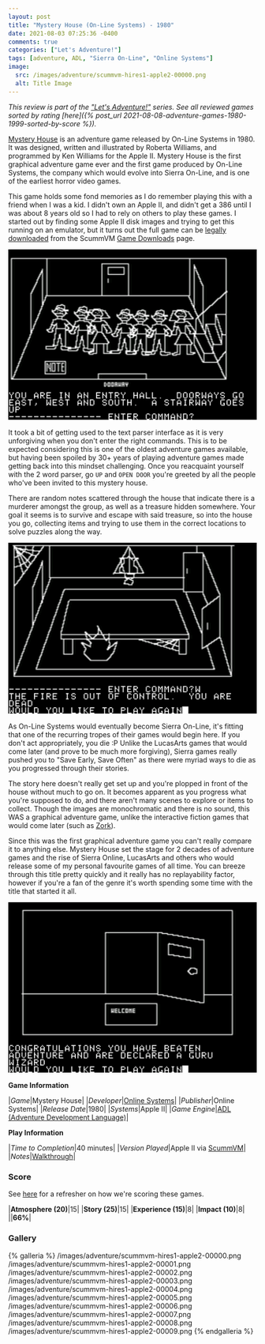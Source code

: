 ```yaml
---
layout: post
title: "Mystery House (On-Line Systems) - 1980"
date: 2021-08-03 07:25:36 -0400
comments: true
categories: ["Let's Adventure!"]
tags: [adventure, ADL, "Sierra On-Line", "Online Systems"]
image:
  src: /images/adventure/scummvm-hires1-apple2-00000.png
  alt: Title Image
---
```


_This review is part of the ["Let's Adventure!"](https://www.alexbevi.com/categories/let-s-adventure/) series. See all reviewed games sorted by rating [here]({% post_url 2021-08-08-adventure-games-1980-1999-sorted-by-score %})._

[Mystery House](https://en.wikipedia.org/wiki/Mystery_House) is an adventure game released by On-Line Systems in 1980. It was designed, written and illustrated by Roberta Williams, and programmed by Ken Williams for the Apple II. Mystery House is the first graphical adventure game ever and the first game produced by On-Line Systems, the company which would evolve into Sierra On-Line, and is one of the earliest horror video games.

This game holds some fond memories as I do remember playing this with a friend when I was a kid. I didn't own an Apple II, and didn't get a 386 until I was about 8 years old so I had to rely on others to play these games. I started out by finding some Apple II disk images and trying to get this running on an emulator, but it turns out the full game can be [legally downloaded](https://www.scummvm.org/games/#games-hires1) from the ScummVM [Game Downloads](https://www.scummvm.org/games) page.

![](/images/adventure/scummvm-hires1-apple2-00001.png)

It took a bit of getting used to the text parser interface as it is very unforgiving when you don't enter the right commands. This is to be expected considering this is one of the oldest adventure games available, but having been spoiled by 30+ years of playing adventure games made getting back into this mindset challenging. Once you reacquaint yourself with the 2 word parser, go `UP` and `OPEN DOOR` you're greeted by all the people who've been invited to this mystery house.

There are random notes scattered through the house that indicate there is a murderer amongst the group, as well as a treasure hidden somewhere. Your goal it seems is to survive and escape with said treasure, so into the house you go, collecting items and trying to use them in the correct locations to solve puzzles along the way.

![](/images/adventure/scummvm-hires1-apple2-00004.png)

As On-Line Systems would eventually become Sierra On-Line, it's fitting that one of the recurring tropes of their games would begin here. If you don't act appropriately, you die :P Unlike the LucasArts games that would come later (and prove to be much more forgiving), Sierra games really pushed you to "Save Early, Save Often" as there were myriad ways to die as you progressed through their stories.

The story here doesn't really get set up and you're plopped in front of the house without much to go on. It becomes apparent as you progress what you're supposed to do, and there aren't many scenes to explore or items to collect. Though the images are monochromatic and there is no sound, this WAS a graphical adventure game, unlike the interactive fiction games that would come later (such as [Zork](https://en.wikipedia.org/wiki/Zork_I)).

Since this was the first graphical adventure game you can't really compare it to anything else. Mystery House set the stage for 2 decades of adventure games and the rise of Sierra Online, LucasArts and others who would release some of my personal favourite games of all time. You can breeze through this title pretty quickly and it really has no replayability factor, however if you're a fan of the genre it's worth spending some time with the title that started it all.

![](/images/adventure/scummvm-hires1-apple2-00009.png)

**Game Information**

|*Game*|Mystery House|
|*Developer*|[Online Systems](https://en.wikipedia.org/wiki/On-Line_Systems)|
|*Publisher*|Online Systems|
|*Release Date*|1980|
|*Systems*|Apple II|
|*Game Engine*|[ADL (Adventure Development Language)](https://wiki.scummvm.org/index.php?title=ADL)|

**Play Information**

|*Time to Completion*|40 minutes|
|*Version Played*|Apple II via [ScummVM](https://www.scummvm.org/)|
|*Notes*|[Walkthrough](https://adventuregamers.com/walkthrough/full/mystery-house)|

### Score

See [here](https://www.alexbevi.com/blog/2021/07/28/adventure-games-1980-1999/#scoring) for a refresher on how we're scoring these games.

|**Atmosphere (20)**|15|
|**Story (25)**|15|
|**Experience (15)**|8|
|**Impact (10)**|8|
||**66%**|

### Gallery

{% galleria %}
/images/adventure/scummvm-hires1-apple2-00000.png
/images/adventure/scummvm-hires1-apple2-00001.png
/images/adventure/scummvm-hires1-apple2-00002.png
/images/adventure/scummvm-hires1-apple2-00003.png
/images/adventure/scummvm-hires1-apple2-00004.png
/images/adventure/scummvm-hires1-apple2-00005.png
/images/adventure/scummvm-hires1-apple2-00006.png
/images/adventure/scummvm-hires1-apple2-00007.png
/images/adventure/scummvm-hires1-apple2-00008.png
/images/adventure/scummvm-hires1-apple2-00009.png
{% endgalleria %}